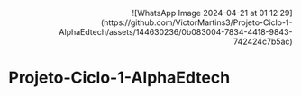 <p align = "right">![WhatsApp Image 2024-04-21 at 01 12 29](https://github.com/VictorMartins3/Projeto-Ciclo-1-AlphaEdtech/assets/144630236/0b083004-7834-4418-9843-742424c7b5ac) </p>

# Projeto-Ciclo-1-AlphaEdtech

